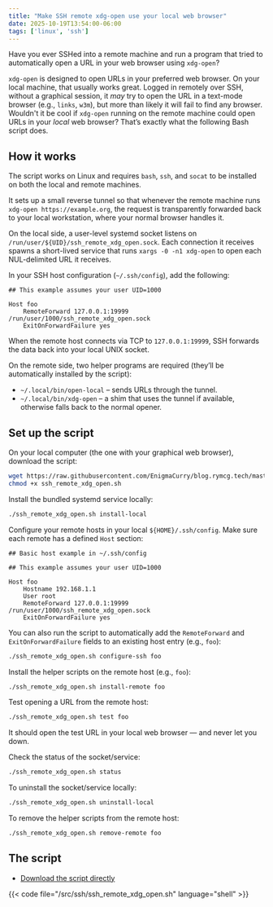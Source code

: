 ```yaml
---
title: "Make SSH remote xdg-open use your local web browser"
date: 2025-10-19T13:54:00-06:00
tags: ['linux', 'ssh']
---
```


Have you ever SSHed into a remote machine and run a program that
tried to automatically open a URL in your web browser using `xdg-open`?

`xdg-open` is designed to open URLs in your preferred web browser. On
your local machine, that usually works great. Logged in remotely over
SSH, without a graphical session, it *may* try to open the URL in a
text-mode browser (e.g., `links`, `w3m`), but more than likely it will
fail to find any browser. Wouldn't it be cool if `xdg-open` running on
the remote machine could open URLs in your *local* web browser? That’s
exactly what the following Bash script does.

## How it works

The script works on Linux and requires `bash`, `ssh`, and
`socat` to be installed on both the local and remote machines.

It sets up a small reverse tunnel so that whenever the remote
machine runs `xdg-open https://example.org`, the request is
transparently forwarded back to your local workstation, where your
normal browser handles it.

On the local side, a user-level systemd socket listens on
`/run/user/${UID}/ssh_remote_xdg_open.sock`. Each connection it
receives spawns a short-lived service that runs `xargs -0 -n1
xdg-open` to open each NUL-delimited URL it receives.

In your SSH host configuration (`~/.ssh/config`), add the following:

```
## This example assumes your user UID=1000

Host foo
    RemoteForward 127.0.0.1:19999 /run/user/1000/ssh_remote_xdg_open.sock
    ExitOnForwardFailure yes
```

When the remote host connects via TCP to `127.0.0.1:19999`, SSH forwards
the data back into your local UNIX socket.

On the remote side, two helper programs are required (they’ll be
automatically installed by the script):

 * `~/.local/bin/open-local` – sends URLs through the tunnel.
 * `~/.local/bin/xdg-open` – a shim that uses the tunnel if available,
   otherwise falls back to the normal opener.

## Set up the script

On your local computer (the one with your graphical web browser),
download the script:

```bash
wget https://raw.githubusercontent.com/EnigmaCurry/blog.rymcg.tech/master/src/ssh/ssh_remote_xdg_open.sh
chmod +x ssh_remote_xdg_open.sh

```

Install the bundled systemd service locally:

```bash
./ssh_remote_xdg_open.sh install-local
```

Configure your remote hosts in your local `${HOME}/.ssh/config`.
Make sure each remote has a defined `Host` section:

```
## Basic host example in ~/.ssh/config

## This example assumes your user UID=1000

Host foo
    Hostname 192.168.1.1
    User root
    RemoteForward 127.0.0.1:19999 /run/user/1000/ssh_remote_xdg_open.sock
    ExitOnForwardFailure yes

```

You can also run the script to automatically add the `RemoteForward` and
`ExitOnForwardFailure` fields to an existing host entry (e.g., `foo`):

```bash
./ssh_remote_xdg_open.sh configure-ssh foo
```

Install the helper scripts on the remote host (e.g., `foo`):

```bash
./ssh_remote_xdg_open.sh install-remote foo
```

Test opening a URL from the remote host:

```bash
./ssh_remote_xdg_open.sh test foo
```

It should open the test URL in your local web browser — and never let
you down.

Check the status of the socket/service:

```bash
./ssh_remote_xdg_open.sh status
```

To uninstall the socket/service locally:

```bash
./ssh_remote_xdg_open.sh uninstall-local
```

To remove the helper scripts from the remote host:

```bash
./ssh_remote_xdg_open.sh remove-remote foo
```

## The script

 * [Download the script directly](https://raw.githubusercontent.com/EnigmaCurry/blog.rymcg.tech/master/src/ssh/ssh_remote_xdg_open.sh)

{{< code file="/src/ssh/ssh_remote_xdg_open.sh" language="shell" >}}

